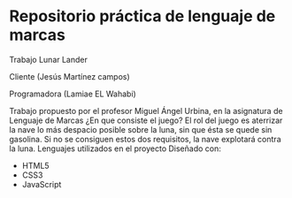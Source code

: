 # Repositorio práctica de lenguaje de marcas

Trabajo Lunar Lander

Cliente (Jesús Martínez campos)

Programadora (Lamiae EL Wahabi)  

Trabajo propuesto por el profesor Miguel Ángel Urbina, en la asignatura de Lenguaje de Marcas
¿En que consiste el juego?
El rol del juego es aterrizar la nave lo más despacio posible sobre la luna, sin que ésta se quede sin gasolina. Si no se consiguen estos dos requisitos, la nave explotará contra la luna.
Lenguajes utilizados en el proyecto
Diseñado con:

* HTML5    
* CSS3  
* JavaScript  

